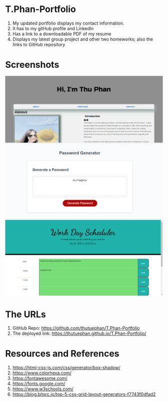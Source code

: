 # T.Phan-Portfolio
1. My updated portfolio displays my contact information.
2. It has to my gitHub profile and LinkedIn
3. Has a link to a downloadable PDF of my resume
4. Displays my latest group project and other two homeworks; also the links to GitHub repository

# Screenshots
![screenshot](https://github.com/thutuephan/T.Phan-Portfolio/blob/main/assets/images/screenshot.PNG)
![password](https://github.com/thutuephan/T.Phan-Portfolio/blob/main/assets/images/Password.PNG)
![dailyplanner](https://github.com/thutuephan/T.Phan-Portfolio/blob/main/assets/images/Capture-DailyPlanner1.PNG)

# The URLs
1. GitHub Repo: https://github.com/thutuephan/T.Phan-Portfolio
2. The deployed link: https://thutuephan.github.io/T.Phan-Portfolio/

# Resources and References
1. https://html-css-js.com/css/generator/box-shadow/
2. https://www.colorhexa.com/
3. https://fontawesome.com/
4. https://fonts.google.com/
5. https://www.w3schools.com/
6. https://blog.bitsrc.io/top-5-css-grid-layout-generators-f7743f0dfad2

